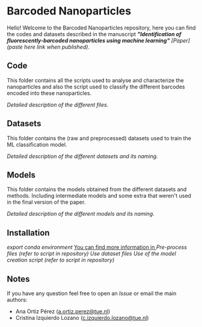 # Barcoded Nanoparticles
Hello! Welcome to the Barcoded Nanoparticles repository, here you can find the codes and datasets described in the manuscript ***"Identification of fluorescently-barcoded nanoparticles using machine learning"*** *[Paper](paste here link when published)*.

## Code

This folder contains all the scripts used to analyse and characterize the nanoparticles and also the script used to classify the different barcodes encoded into these nanoparticles.

*Detailed description of the different files.* 

## Datasets

This folder contains the (raw and preprocessed) datasets used to train the ML classification model.

*Detailed description of the different datasets and its naming.*

## Models

This folder contains the models obtained from the different datasets and methods. Including intermediate models and some extra that weren't used in the final version of the paper.

*Detailed description of the different models and its naming.*

## Installation

*export conda environment*
[You can find more information in ](https://pycaret.org/ "Pycaret's Homepage") 
*Pre-process files (refer to script in repository)*
*Use dataset files*
*Use of the model creation script (refer to script in repository)*

## Notes

If you have any question feel free to open an *Issue* or email the main authors:
  * Ana Ortiz Pérez (a.ortiz.perez@tue.nl)
  * Cristina Izquierdo Lozano (c.izquierdo.lozano@tue.nl)
